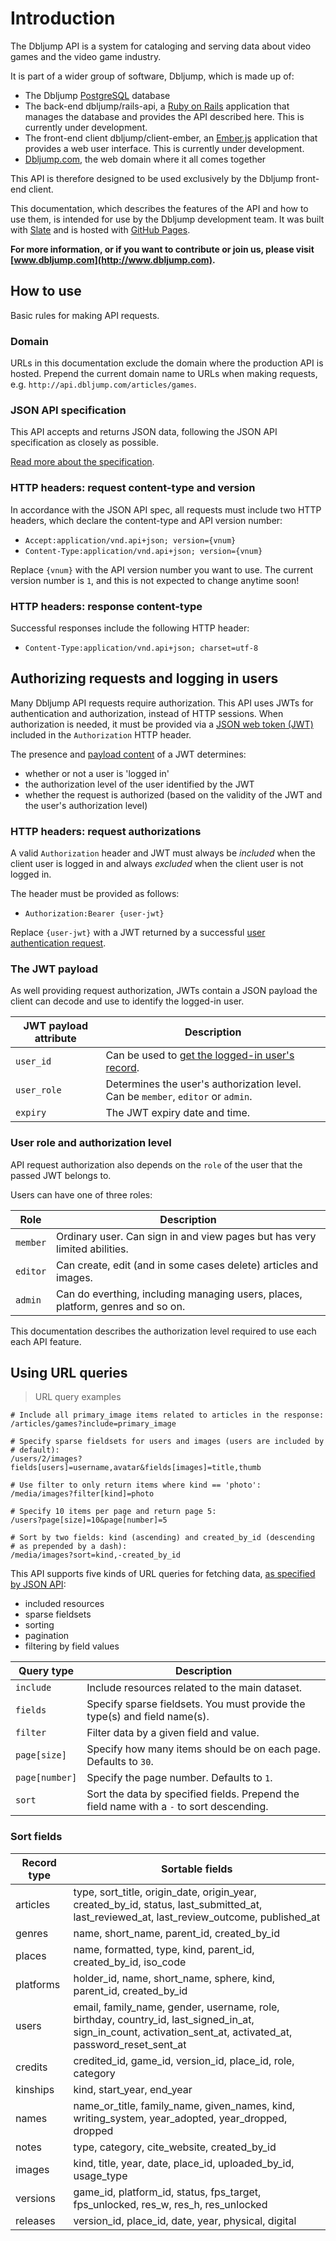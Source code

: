 # Introduction

The Dbljump API is a system for cataloging and serving data about video games and the video game industry.

It is part of a wider group of software, Dbljump, which is made up of:

* The Dbljump [PostgreSQL](https://www.postgresql.org) database
* The back-end dbljump/rails-api, a [Ruby on Rails](http://rubyonrails.org) application that manages the database and provides the API described here. This is currently under development.
* The front-end client dbljump/client-ember, an [Ember.js](https://www.emberjs.com) application that provides a web user interface. This is currently under development.
* [Dbljump.com](http://www.dbljump.com), the web domain where it all comes together

This API is therefore designed to be used exclusively by the Dbljump front-end client.

This documentation, which describes the features of the API and how to use them, is intended for use by the Dbljump development team. It was built with [Slate](https://github.com/lord/slate) and is hosted with [GitHub Pages](https://pages.github.com).

**For more information, or if you want to contribute or join us, please visit [www.dbljump.com](http://www.dbljump.com).**

## How to use

Basic rules for making API requests.

### Domain

URLs in this documentation exclude the domain where the production API is hosted. Prepend the current domain name to URLs when making requests, e.g. `http://api.dbljump.com/articles/games`.

### JSON API specification

This API accepts and returns JSON data, following the JSON API specification as closely as possible.

[Read more about the specification](http://jsonapi.org).

### HTTP headers: request content-type and version

In accordance with the JSON API spec, all requests must include two HTTP headers, which declare the content-type and API version number:

* `Accept:application/vnd.api+json; version={vnum}`
* `Content-Type:application/vnd.api+json; version={vnum}`

Replace `{vnum}` with the API version number you want to use. The current version number is `1`, and this is not expected to change anytime soon!

### HTTP headers: response content-type

Successful responses include the following HTTP header:

* `Content-Type:application/vnd.api+json; charset=utf-8`

## Authorizing requests and logging in users

Many Dbljump API requests require authorization. This API uses JWTs for authentication and authorization, instead of HTTP sessions. When authorization is needed, it must be provided via a [JSON web token (JWT)](https://jwt.io) included in the `Authorization` HTTP header.

The presence and [payload content](#the-jwt-payload) of a JWT determines:

* whether or not a user is 'logged in'
* the authorization level of the user identified by the JWT
* whether the request is authorized (based on the validity of the JWT and the user's authorization level)

### HTTP headers: request authorizations

A valid `Authorization` header and JWT must always be _included_ when the client user is logged in and always _excluded_ when the client user is not logged in.

The header must be provided as follows:

* `Authorization:Bearer {user-jwt}`

Replace `{user-jwt}` with a JWT returned by a successful [user authentication request](#users-authentications).

### The JWT payload

As well providing request authorization, JWTs contain a JSON payload the client can decode and use to identify the logged-in user.

JWT payload attribute | Description
--------------------- | -----------
`user_id` | Can be used to [get the logged-in user's record](#get-single-user).
`user_role` | Determines the user's authorization level. Can be `member`, `editor` or `admin`.
`expiry` | The JWT expiry date and time.

### User role and authorization level

API request authorization also depends on the `role` of the user that the passed JWT belongs to.

Users can have one of three roles:

Role                | Description
------------------- | -----------
`member`            | Ordinary user. Can sign in and view pages but has very limited abilities.
`editor`            | Can create, edit (and in some cases delete) articles and images.
`admin`             | Can do everthing, including managing users, places, platform, genres and so on.

This documentation describes the authorization level required to use each each API feature.

## Using URL queries

> URL query examples

```
# Include all primary_image items related to articles in the response:
/articles/games?include=primary_image

# Specify sparse fieldsets for users and images (users are included by
# default):
/users/2/images?fields[users]=username,avatar&fields[images]=title,thumb

# Use filter to only return items where kind == 'photo':
/media/images?filter[kind]=photo

# Specify 10 items per page and return page 5:
/users?page[size]=10&page[number]=5

# Sort by two fields: kind (ascending) and created_by_id (descending
# as prepended by a dash):
/media/images?sort=kind,-created_by_id
```

This API supports five kinds of URL queries for fetching data, [as specified by JSON API](http://jsonapi.org/format/#fetching):

* included resources
* sparse fieldsets
* sorting
* pagination
* filtering by field values

Query type     | Description
-------------- | -----------
`include`      | Include resources related to the main dataset.
`fields`       | Specify sparse fieldsets. You must provide the type(s) and field name(s).
`filter`       | Filter data by a given field and value.
`page[size]`   | Specify how many items should be on each page. Defaults to `30`.
`page[number]` | Specify the page number. Defaults to `1`.
`sort`         | Sort the data by specified fields. Prepend the field name with a `-` to sort descending.

### Sort fields

Record type | Sortable fields
----------- | ---------------
articles    | type, sort_title, origin_date, origin_year, created_by_id, status, last_submitted_at, last_reviewed_at, last_review_outcome, published_at
genres      | name, short_name, parent_id, created_by_id
places      | name, formatted, type, kind, parent_id, created_by_id, iso_code
platforms   | holder_id, name, short_name, sphere, kind, parent_id, created_by_id
users       | email, family_name, gender, username, role, birthday, country_id, last_signed_in_at, sign_in_count, activation_sent_at, activated_at, password_reset_sent_at
credits     | credited_id, game_id, version_id, place_id, role, category
kinships    | kind, start_year, end_year
names       | name_or_title, family_name, given_names, kind, writing_system, year_adopted, year_dropped, dropped
notes       | type, category, cite_website, created_by_id
images      | kind, title, year, date, place_id, uploaded_by_id, usage_type
versions    | game_id, platform_id, status, fps_target, fps_unlocked, res_w, res_h, res_unlocked
releases    | version_id, place_id, date, year, physical, digital
